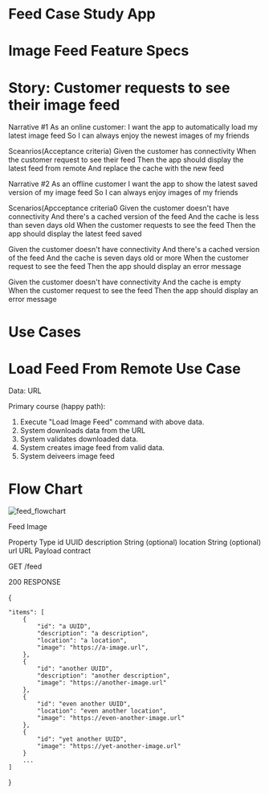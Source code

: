 # Feed Case Study App
# Image Feed Feature Specs

# Story: Customer requests to see their image feed

Narrative #1
As an online customer:
I want the app to automatically load my latest image feed
So I can always enjoy the newest images of my friends

Sceanrios(Acceptance criteria)
Given the customer has connectivity
 When the customer request to see their feed
 Then the app should display the latest feed from remote
  And replace the cache with the new feed



Narrative #2
As an offline customer
I want the app to show the latest saved version of my image feed
So I can always enjoy images of my friends

Scenarios(Apcceptance criteria0
Given the customer doesn't have connectivity
 And there's a cached version of the feed
 And the cache is less than seven days old
When the customer requests to see the feed
Then the app should display the latest feed saved


Given the customer doesn't have connectivity
 And there's a cached version of the feed
 And the cache is seven days old or more
When the customer request to see the feed
Then the app should display an error message

Given the customer doesn't have connectivity
 And the cache is empty
When the customer request to see the feed
Then the app should display an error message


#  Use Cases

#  Load Feed From Remote Use Case

Data:
 URL

Primary course (happy path):

 1. Execute "Load Image Feed" command with above data.
 2. System downloads data from the URL
 3. System validates downloaded data.
 4. System creates image feed from valid data.
 5. System deiveers image feed



# Flow Chart

![feed_flowchart](https://github.com/algoives/feed-case-study/assets/99767772/ced53ec3-cbab-4f46-96b5-2d76ea14c1f8)


Feed Image

Property	Type
id	        UUID
description	String (optional)
location	String (optional)
url	        URL
Payload         contract

GET /feed 


200 RESPONSE

{

	"items": [
		{
			"id": "a UUID",
			"description": "a description",
			"location": "a location",
			"image": "https://a-image.url",
		},
		{
			"id": "another UUID",
			"description": "another description",
			"image": "https://another-image.url"
		},
		{
			"id": "even another UUID",
			"location": "even another location",
			"image": "https://even-another-image.url"
		},
		{
			"id": "yet another UUID",
			"image": "https://yet-another-image.url"
		}
		...
	]
 
}



